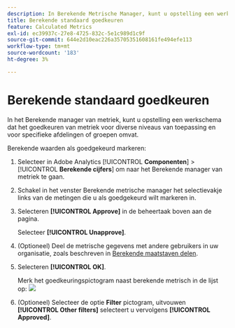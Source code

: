 ```yaml
---
description: In Berekende Metrische Manager, kunt u opstelling een werkschema dat het goedkeuren van metriek voor diverse niveaus van toepassing en voor specifieke afdelingen of groepen omvat.
title: Berekende standaard goedkeuren
feature: Calculated Metrics
exl-id: ec39937c-27e8-4725-832c-5e1c989d1c9f
source-git-commit: 644e2d10eac226a35705351608161fe494efe113
workflow-type: tm+mt
source-wordcount: '183'
ht-degree: 3%

---
```


# Berekende standaard goedkeuren

In het Berekende manager van metriek, kunt u opstelling een werkschema dat het goedkeuren van metriek voor diverse niveaus van toepassing en voor specifieke afdelingen of groepen omvat.

Berekende waarden als goedgekeurd markeren:

1. Selecteer in Adobe Analytics [!UICONTROL **Componenten**] > [!UICONTROL **Berekende cijfers**] om naar het Berekende manager van metriek te gaan.

1. Schakel in het venster Berekende metrische manager het selectievakje links van de metingen die u als goedgekeurd wilt markeren in.

1. Selecteren **[!UICONTROL Approve]** in de beheertaak boven aan de pagina.

   Selecteer **[!UICONTROL Unapprove]**.

1. (Optioneel) Deel de metrische gegevens met andere gebruikers in uw organisatie, zoals beschreven in [Berekende maatstaven delen](/help/components/c-calcmetrics/c-workflow/cm-workflow/cm-sharing.md).

1. Selecteren **[!UICONTROL OK]**.

   Merk het goedkeuringspictogram naast berekende metrisch in de lijst op:  ![](https://spectrum.adobe.com/static/icons/workflow_18/Smock_CheckmarkCircle_18_N.svg)

1. (Optioneel) Selecteer de optie **Filter** pictogram, uitvouwen **[!UICONTROL Other filters]** selecteert u vervolgens **[!UICONTROL Approved]**.
